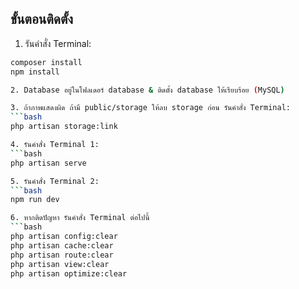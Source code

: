 ## ขั้นตอนติดตั้ง

1. รันคำสั่ง Terminal:

```bash
composer install
npm install

2. Database อยู่ในโฟลเดอร์ database & ติดตั้ง database ให้เรียบร้อย (MySQL)

3. ถ้าภาพแสดงผิด ถ้ามี public/storage ให้ลบ storage ก่อน รันคำสั่ง Terminal:
```bash
php artisan storage:link

4. รันคำสั่ง Terminal 1:
```bash
php artisan serve

5. รันคำสั่ง Terminal 2:
```bash
npm run dev

6. หากติดปัญหา รันคำสั่ง Terminal ต่อไปนี้
```bash
php artisan config:clear
php artisan cache:clear
php artisan route:clear
php artisan view:clear
php artisan optimize:clear
